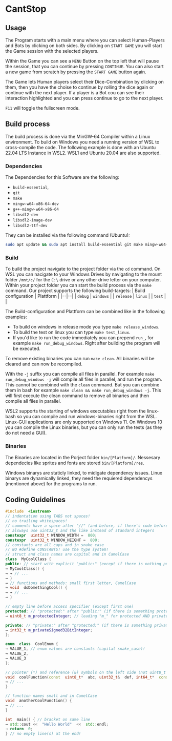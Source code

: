 # CantStop
## Usage
The Program starts with a main menu where you can select Human-Players and Bots by clicking on both sides. By clicking on `START GAME` you will start the Game session with the selected players.

Within the Game you can see a `MENU` Button on the top left that will pause the session, that you can continue by pressing `CONTINUE`. You can also start a new game from scratch by pressing the `START GAME` button again.

The Game lets Human players select their Dice-Combination by clicking on them, then you have the choise to continue by rolling the dice again or continue with the next player. If a player is a Bot cou can see their interaction highlighted and you can press continue to go to the next player.

`F11` will toggle the fullscreen mode.
## Build process
The build process is done via the MinGW-64 Compiler within a Linux environment. To build on Windows you need a running version of WSL to cross-compile the code.
The following example is done with an Ubuntu 22.04 LTS Instance in WSL2. WSL1 and Ubuntu 20.04 are also supported.
### Dependencies
The Dependencies for this Software are the following:
- `build-essential`,
- `git`
- `make`
- `mingw-w64-x86-64-dev`
- `g++-mingw-w64-x86-64`
- `libsdl2-dev`
- `libsdl2-image-dev`
- `libsdl2-ttf-dev`

They can be installed via the following command (Ubuntu):
```bash
sudo apt update && sudo apt install build-essential git make mingw-w64-x86-64-dev g++-mingw-w64-x86-64 libsdl2-dev libsdl2-image-dev libsdl2-ttf-dev
```

### Build
To build the project navigate to the project folder via the `cd` command. On WSL you can nacigate to your Windows Drives by navigating to the mount folder `/mnt/c/` for the `C:\` drive or any other drive letter on your computer.
Within your project folder you can start the build process via the `make` command.
Our project supports the following build-targets:
| Build configuration | Plattform |
|--|--|
| `debug` | `windows` |
| `release` | `linux` |
| `test` | |

The Build-configuration and Plattform can be combined like in the following examples:
- To build on windows in release mode you type `make release_windows`.
- To build the test on linux you can type `make test_linux`.
- If you'd like to run the code immediately you can prepend `run_`, for example `make run_debug_windows`. Right after building the program will be executed. 

To remove existing binaries you can run `make clean`. All binaries will be cleared and can now be recompiled.

With the `-j` suffix you can compile all files in parallel. For example `make run_debug_windows -j` will compile all files in parallel, and run the program. This cannot be combined with the `clean` command. But you can combine them in bash for example `make clean && make run_debug_windows -j`. This will first execute the clean command to remove all binaries and then compile all files in parallel.

WSL2 supports the starting of windows executables right from the linux-bash so you can compile and run windows-binaries right from the WSL. Linux-GUI applications are only supported on Windows 11. On Windows 10 you can compile the Linux binaries, but you can only run the tests (as they do not need a GUI).

### Binaries
The Binaries are located in the Porject folder `bin/[Platform]/`.
Nessesary dependecies like sprites and fonts are stored `bin/[Platform]/res`.

Windows binarys are staticly linked, to midigate dependency issues. Linux binarys are dynamically linked, they need the requiered dependencys (mentioned above) for the programs to run.

## Coding Guidelines
```c++
#include  <iostream>
// indentation using TABS not spaces!
// no trailing whitespaces!
// comments have a space after "//" (and before, if there's code before it)
// alsways use uint32_t and the like instead of standard integers
constexpr  uint32_t WINDOW_WIDTH =  800;
constexpr  uint32_t WINDOW_HEIGHT =  800;
// constants are all caps and in snake_case
// NO #define CONSTANTS! use the type system!
// struct and class names are capital and in CamelCase
class  MyCoolClass {
public: // start with explicit "public:" (except if there is nothing public), indentation like here
→ MyCoolClass() {
→ → // ...
→ } 
→ // functions and methods: small first letter, CamelCase
→ void  doDomethingCool() {
→ → // ...
→ }

// empty line before access specifier (except first one)
protected: // "protected:" after "public:" (if there is something protected)
→ uint8_t m_protectedInteger; // leading "m_" for protected AND private member variables

private: // "private:" after "protected:" (if there is something private)
→ int32_t m_privateSigned32BitInteger;
};

enum  class  CoolEnum {
→ VALUE_1, // enum values are constants (capital snake_case)!
→ VALUE_2,
→ VALUE_3
};

// pointer (*) and reference (&) symbols on the left side (not uint8_t *abc)
void  coolFunction(const  uint8_t*  abc, uint32_t&  def, int64_t*  const  ghi) {
→ // ...
}

// function names small and in CamelCase
void  anotherCoolFunction() {
→ // ...
}

int  main() { // bracket on same line
→ std::cout <<  "Hello World"  <<  std::endl;
→ return  0;
} // no empty line(s) at the end!

```
